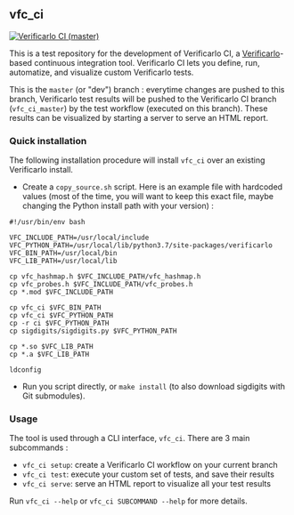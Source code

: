 ## vfc_ci

[![Verificarlo CI (master)](https://github.com/PurplePachyderm/vfc_ci/actions/workflows/vfc_test_workflow.yml/badge.svg)](https://github.com/PurplePachyderm/vfc_ci/actions/workflows/vfc_test_workflow.yml)

This is a test repository for the development of Verificarlo CI, a
[Verificarlo](https://github.com/verificarlo/verificarlo)-based continuous
integration tool. Verificarlo CI lets you define, run, automatize, and visualize
custom Verificarlo tests.

This is the `master` (or "dev") branch : everytime changes are pushed to this
branch, Verificarlo test results will be pushed to the Verificarlo CI branch
(`vfc_ci_master`) by the test workflow (executed on this branch). These results
can be visualized by starting a server to serve an HTML report.

### Quick installation

The following installation procedure will install ```vfc_ci``` over an existing Verificarlo install.

- Create a `copy_source.sh` script. Here is an example file with hardcoded
values (most of the time, you will want to keep this exact file, maybe changing
the Python install path with your version) :

```
#!/usr/bin/env bash

VFC_INCLUDE_PATH=/usr/local/include
VFC_PYTHON_PATH=/usr/local/lib/python3.7/site-packages/verificarlo
VFC_BIN_PATH=/usr/local/bin
VFC_LIB_PATH=/usr/local/lib

cp vfc_hashmap.h $VFC_INCLUDE_PATH/vfc_hashmap.h
cp vfc_probes.h $VFC_INCLUDE_PATH/vfc_probes.h
cp *.mod $VFC_INCLUDE_PATH

cp vfc_ci $VFC_BIN_PATH
cp vfc_ci $VFC_PYTHON_PATH
cp -r ci $VFC_PYTHON_PATH
cp sigdigits/sigdigits.py $VFC_PYTHON_PATH

cp *.so $VFC_LIB_PATH
cp *.a $VFC_LIB_PATH

ldconfig
```

- Run you script directly, or `make install` (to also download sigdigits with Git submodules).


### Usage

The tool is used through a CLI interface, `vfc_ci`. There are 3 main subcommands :
- `vfc_ci setup`: create a Verificarlo CI workflow on your current branch
- `vfc_ci test`: execute your custom set of tests, and save their results
- `vfc_ci serve`: serve an HTML report to visualize all your test results

Run `vfc_ci --help` or `vfc_ci SUBCOMMAND --help` for more details.
